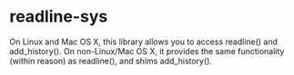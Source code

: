 readline-sys
============

On Linux and Mac OS X, this library allows you to access readline() and
add\_history(). On non-Linux/Mac OS X, it provides the same functionality
(within reason) as readline(), and shims add\_history().
